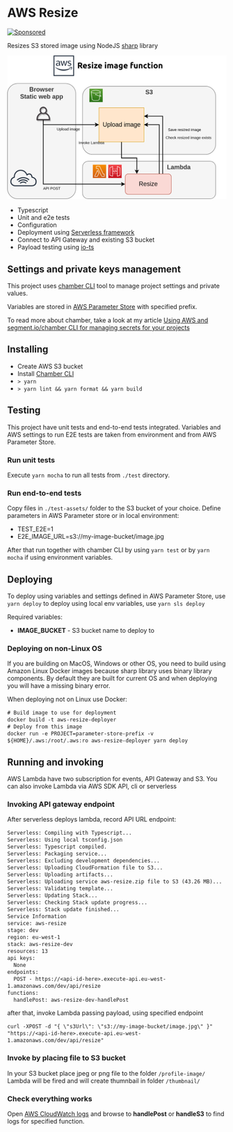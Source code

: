 # AWS Resize

[![Sponsored](https://img.shields.io/badge/chilicorn-sponsored-brightgreen.svg)](http://spiceprogram.org/oss-sponsorship)

Resizes S3 stored image using NodeJS [sharp](https://github.com/lovell/sharp) library

![Integration](./integration.png)

  * Typescript
  * Unit and e2e tests
  * Configuration
  * Deployment using [Serverless framework](https://serverless.com)
  * Connect to API Gateway and existing S3 bucket
  * Payload testing using [io-ts](https://github.com/gcanti/io-ts)

## Settings and private keys management

This project uses [chamber CLI](https://github.com/segmentio/chamber) tool to manage project 
settings and private values. 

Variables are stored in [AWS Parameter Store](https://docs.aws.amazon.com/systems-manager/latest/userguide/systems-manager-parameter-store.html) with specified prefix.

To read more about chamber, take a look at my article [Using AWS and segment.io/chamber CLI for managing secrets for your projects](https://medium.com/@ruslanfg/using-segment-io-chamber-for-managing-secrets-for-your-hobby-projects-2e08faaee5e2)

## Installing

  * Create AWS S3 bucket
  * Install [Chamber CLI](https://github.com/segmentio/chamber/wiki/Installation)
  * `> yarn`
  * `> yarn lint && yarn format && yarn build`

## Testing

This project have unit tests and end-to-end tests integrated. Variables and AWS settings to 
run E2E tests are taken from environment and from AWS Parameter Store.

### Run unit tests

Execute `yarn mocha` to run all tests from `./test` directory.

### Run end-to-end tests

Copy files in `./test-assets/` folder to the S3 bucket of your choice.
Define parameters in AWS Parameter store or in local environment:

  * TEST_E2E=1
  * E2E_IMAGE_URL=s3://my-image-bucket/image.jpg

After that run together with chamber CLI by using `yarn test` or by `yarn mocha` if using environment variables.

## Deploying

To deploy using variables and settings defined in AWS Parameter Store, use `yarn deploy`
to deploy using local env variables, use `yarn sls deploy`

Required variables:
  * **IMAGE_BUCKET** - S3 bucket name to deploy to 

### Deploying on non-Linux OS

If you are building on MacOS, Windows or other OS, you need to build using Amazon Linux Docker images because sharp library uses binary library components. By default they are built for current OS and when deploying you will have a missing binary error.

When deploying not on Linux use Docker:

```
# Build image to use for deployment
docker build -t aws-resize-deployer
# Deploy from this image
docker run -e PROJECT=parameter-store-prefix -v ${HOME}/.aws:/root/.aws:ro aws-resize-deployer yarn deploy
```

## Running and invoking

AWS Lambda have two subscription for events, API Gateway and S3.
You can also invoke Lambda via AWS SDK API, cli or serverless

### Invoking API gateway endpoint

After serverless deploys lambda, record API URL endpoint:

```
Serverless: Compiling with Typescript...
Serverless: Using local tsconfig.json
Serverless: Typescript compiled.
Serverless: Packaging service...
Serverless: Excluding development dependencies...
Serverless: Uploading CloudFormation file to S3...
Serverless: Uploading artifacts...
Serverless: Uploading service aws-resize.zip file to S3 (43.26 MB)...
Serverless: Validating template...
Serverless: Updating Stack...
Serverless: Checking Stack update progress...
Serverless: Stack update finished...
Service Information
service: aws-resize
stage: dev
region: eu-west-1
stack: aws-resize-dev
resources: 13
api keys:
  None
endpoints:
  POST - https://<api-id-here>.execute-api.eu-west-1.amazonaws.com/dev/api/resize
functions:
  handlePost: aws-resize-dev-handlePost

```

after that, invoke Lambda passing payload, using specified endpoint

```
curl -XPOST -d "{ \"s3Url\": \"s3://my-image-bucket/image.jpg\" }" "https://<api-id-here>.execute-api.eu-west-1.amazonaws.com/dev/api/resize"
```

### Invoke by placing file to S3 bucket

In your S3 bucket place jpeg or png file to the folder `/profile-image/`
Lambda will be fired and will create thumnbail in folder `/thumbnail/`

### Check everything works

Open [AWS CloudWatch logs](https://eu-west-1.console.aws.amazon.com/cloudwatch/home?region=eu-west-1#logs:)
and browse to **handlePost** or **handleS3** to find logs for specified function.

